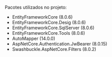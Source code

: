 Pacotes utilizados no projeto:
* EntityFrameworkCore (8.0.6)
* EntityFrameworkCore.Desig (8.0.6)
* EntityFrameworkCore.SqlServer (8.0.6)
* EntityFrameworkCore.Tools (8.0.6)
* AutoMapper (14.0.0)
* AspNetCore.Authentication.JwBearer (8.0.15)
* Swashbuckle.AspNetCore.Filters (8.0.2)
